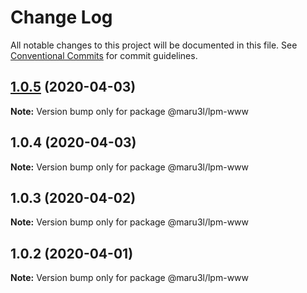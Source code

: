 # Change Log

All notable changes to this project will be documented in this file.
See [Conventional Commits](https://conventionalcommits.org) for commit guidelines.

## [1.0.5](https://github.com/maru3l/learn-publish-monorepo/compare/@maru3l/lpm-www@1.0.4...@maru3l/lpm-www@1.0.5) (2020-04-03)

**Note:** Version bump only for package @maru3l/lpm-www





## 1.0.4 (2020-04-03)

**Note:** Version bump only for package @maru3l/lpm-www





## 1.0.3 (2020-04-02)

**Note:** Version bump only for package @maru3l/lpm-www





## 1.0.2 (2020-04-01)

**Note:** Version bump only for package @maru3l/lpm-www
